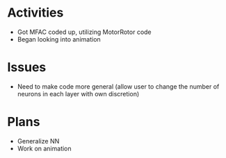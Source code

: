 # Activities

* Got MFAC coded up, utilizing MotorRotor code
* Began looking into animation

# Issues
* Need to make code more general (allow user to change the number of neurons in each layer with own discretion)

# Plans
* Generalize NN
* Work on animation
